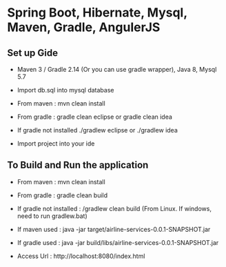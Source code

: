 Spring Boot, Hibernate, Mysql, Maven, Gradle, AngulerJS
=======================================================

Set up Gide
-----------

* Maven 3 / Gradle 2.14 (Or you can use gradle wrapper), Java 8, Mysql 5.7

* Import db.sql into mysql database

* From maven : mvn clean install

* From gradle : gradle clean eclipse or gradle clean idea

* If gradle not installed ./gradlew eclipse or ./gradlew idea

* Import project into your ide


To Build and Run the application
--------------------------------

* From maven : mvn clean install

* From gradle : gradle clean build

* If gradle not installed : /gradlew clean build (From Linux. If windows, need to run gradlew.bat)

* If maven used : java -jar target/airline-services-0.0.1-SNAPSHOT.jar 

* If gradle used : java -jar build/libs/airline-services-0.0.1-SNAPSHOT.jar

* Access Url : http://localhost:8080/index.html


